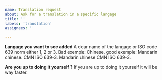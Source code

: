```yaml
---
name: Translation request
about: Ask for a translation in a specific langage
title: ''
labels: 'translation'
assignees: ''

---
```


**Langage you want to see added**
A clear name of the langage or ISO code 639 norm either 1, 2 or 3. 
Bad exemple: 
Chinese.
good exemple: 
Mandarin chinese.
CMN ISO 639-3.
Mandarin chinese CMN ISO 639-3.

**Are you up to doing it yourself ?**
If you are up to doing it yourself it will be way faster.
